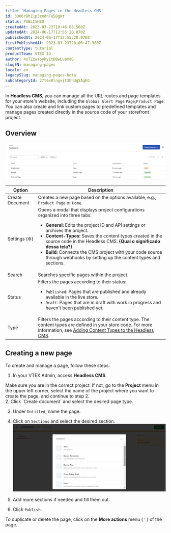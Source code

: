```yaml
---
title: 'Managing Pages in the Headless CMS'
id: 3DO6rBhZ1p3zndnFu5BgRt
status: PUBLISHED
createdAt: 2023-03-23T19:46:08.568Z
updatedAt: 2024-06-17T12:55:20.070Z
publishedAt: 2024-06-17T12:55:20.070Z
firstPublishedAt: 2023-03-23T20:06:47.380Z
contentType: tutorial
productTeam: VTEX IO
author: 4oTZzwYoyhy1tDBwLuemdG
slugEN: managing-pages
locale: en
legacySlug: managing-pages-beta
subcategoryId: 27t6x0lngvjI3bnUg5AgEO
---
```


In **Headless CMS**, you can manage all the URL routes and page templates for your store's website, including the `Global Alert Page` `Page`,`Product Page`. You can also create and link custom pages to predefined templates and manage pages created directly in the source code of your storefront project.

## Overview

![New pages](https://raw.githubusercontent.com/vtexdocs/help-center-content/refs/heads/main/docs/en/tutorials/Storefront/Headless%20CMS/managing-pages_1.png)

| Option         | Description                                           |
| -------------- | ----------------------------------------------------- |
| Create Document   | Creates a new page based on the options available, e.g., `Product Page` or `Home`.  |
| Settings (⚙️)  | Opens a modal that displays project configurations organized into three tabs: <ul><li>**General:** Edits the project ID and API settings or archives the project.</li> <li>**Content-Types:** Saves the content types created in the source code in the Headless CMS. **{Qual o significado dessa tela?}**</li> <li>**Build:** Connects the CMS project with your code source through webhooks by setting up the content types and sections. </li></ul>       |
| Search      | Searches specific pages within the project. |
| Status      | Filters the pages according to their status: <ul><li><code>Published</code>: Pages that are published and already available in the live store.</li> <li><code>Draft</code>: Pages that are in draft with work in progress and haven't been published yet.</li></ul> |
| Type      | Filters the pages according to their content type. The content types are defined in your store code. For more information, see [Adding Content Types to the Headless CMS](https://developers.vtex.com/docs/guides/faststore/headless-cms-3-adding-content-types-and-sections#step-2-adding-content-types-to-the-headless-cms). |

## Creating a new page

To create and manage a page, follow these steps:

1. In your VTEX Admin, access **Headless CMS**.
<div class="alert alert-warning">
  Make sure you are in the correct project. If not, go to the <b>Project</b> menu in the upper left corner, select the name of the project where you want to create the page, and continue to step 2.
</div>
2. Click `Create document` and select the desired page type. 

3. Under `Untitled`, name the page.

4. Click on `Sections` and select the desired section.
![Gif - Pages](https://raw.githubusercontent.com/vtexdocs/help-center-content/refs/heads/main/docs/en/tutorials/Storefront/Headless%20CMS/managing-pages_2.gif)
5. Add more sections if needed and fill them out.

6. Click `Publish`. 

To duplicate or delete the page, click on the **More actions** menu (`⋮`) of the page.
